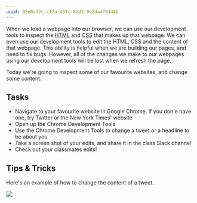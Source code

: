 ```yaml
---
uuid: 05e0a32c-c17a-481c-82d2-9d2da470344b
---
```


When we load a webpage into our browser, we can use our development tools to inspect the <abbr title="Hypertext Markup Language">HTML</abbr> and <abbr title="Cascading Style Sheets">CSS</abbr> that makes up that webpage. We can even use our development tools to edit the HTML, CSS and the content of that webpage. This ability is helpful when we are building our pages, and need to fix bugs. However, all of the changes we make to our webpages using our development tools will be lost when we refresh the page.

Today we're going to inspect some of our favourite websites, and change some content.

## Tasks

- Navigate to your favourite website in Google Chrome. If you don'e have one, try Twitter or the New York Times' website
- Open up the Chrome Development Tools
- Use the Chrome Development Tools to change a tweet or a headline to be about you
- Take a screen shot of your edits, and share it in the class Slack channel
- Check out your classmates edits!


## Tips & Tricks

Here's an example of how to change the content of a tweet.

![](https://d3vv6lp55qjaqc.cloudfront.net/items/2r290G3d1q0c2v2q2n0U/Screen%20Recording%202017-11-05%20at%2011.40%20AM.gif)
<!-- Add gif of "hacking" twitter when internet connection is better -->
